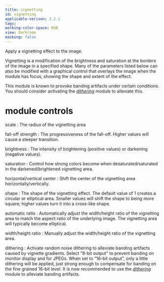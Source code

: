 ```yaml
---
title: vignetting
id: vignetting
applicable-verison: 3.2.1
tags: 
working-color-space: RGB
view: darkroom
masking: false
---
```


Apply a vignetting effect to the image. 

Vignetting is a modification of the brightness and saturation at the borders of the image in a specified shape. Many of the parameters listed below can also be modified with a graphical control that overlays the image when the module has focus, showing the shape and extent of the effect.

This module is known to provoke banding artifacts under certain conditions. You should consider activating the [_dithering_](./dithering.md) module to alleviate this.

# module controls

scale
: The radius of the vignetting area

fall-off strength
: The progressiveness of the fall-off. Higher values will cause a steeper transition.

brightness
: The intensity of brightening (positive values) or darkening (negative values).

saturation
: Control how strong colors become when desaturated/saturated in the darkened/brightened vignetting area.

horizontal/vertical center
: Shift the center of the vignetting area horizontally/vertically.

shape
: The shape of the vignetting effect. The default value of 1 creates a circular or elliptical area. Smaller values will shift the shape to being more square; higher values turn it into a cross-like shape.

automatic ratio
: Automatically adjust the width/height ratio of the vignetting area to match the aspect ratio of the underlying image. The vignetting area will typically become elliptical.

width/height ratio
: Manually adjust the width/height ratio of the vignetting area.

dithering
: Activate random noise dithering to alleviate banding artifacts caused by vignette gradients. Select “8-bit output” to prevent banding on monitor display and for JPEGs. When set to “16-bit output”, only a little dithering will be applied, just strong enough to compensate for banding on the fine grained 16-bit level. It is now recommended to use the [_dithering_](./dithering.md) module to alleviate banding artifacts.
